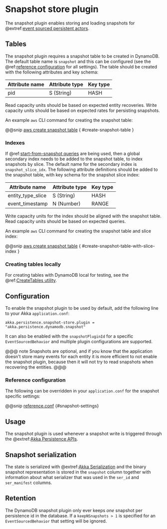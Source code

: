 # Snapshot store plugin

The snapshot plugin enables storing and loading snapshots for
@extref:[event sourced persistent actors](akka:typed/persistence.html).

## Tables

The snapshot plugin requires a snapshot table to be created in DynamoDB. The default table name is `snapshot` and this
can be configured (see the @ref:[reference configuration](#reference-configuration) for all settings). The table should
be created with the following attributes and key schema:

| Attribute name | Attribute type | Key type |
| -------------- | -------------- | -------- |
| pid            | S (String)     | HASH     |

Read capacity units should be based on expected entity recoveries. Write capacity units should be based on expected
rates for persisting snapshots.

An example `aws` CLI command for creating the snapshot table:

@@snip [aws create snapshot table](/scripts/create-tables.sh) { #create-snapshot-table }

### Indexes

If @ref:[start-from-snapshot queries](query.md#eventsbyslicesstartingfromsnapshots) are being used, then a global
secondary index needs to be added to the snapshot table, to index snapshots by slice. The default name for the
secondary index is `snapshot_slice_idx`. The following attribute definitions should be added to the snapshot table,
with key schema for the snapshot slice index:

| Attribute name    | Attribute type | Key type |
| ----------------- | -------------- | -------- |
| entity_type_slice | S (String)     | HASH     |
| event_timestamp   | N (Number)     | RANGE    |

Write capacity units for the index should be aligned with the snapshot table. Read capacity units should be based on
expected queries.

An example `aws` CLI command for creating the snapshot table and slice index:

@@snip [aws create snapshot table](/scripts/create-tables.sh) { #create-snapshot-table-with-slice-index }

### Creating tables locally

For creating tables with DynamoDB local for testing, see the
@ref:[CreateTables utility](getting-started.md#creating-tables-locally).

## Configuration

To enable the snapshot plugin to be used by default, add the following line to your Akka `application.conf`:

```
akka.persistence.snapshot-store.plugin = "akka.persistence.dynamodb.snapshot"
```

It can also be enabled with the `snapshotPluginId` for a specific `EventSourcedBehavior` and multiple plugin
configurations are supported.

@@@ note
Snapshots are optional, and if you know that the application doesn't store many events for each entity it is more
efficient to not enable the snapshot plugin, because then it will not try to read snapshots when recovering the entities.
@@@

### Reference configuration

The following can be overridden in your `application.conf` for the snapshot specific settings:

@@snip [reference.conf](/core/src/main/resources/reference.conf) {#snapshot-settings}

## Usage

The snapshot plugin is used whenever a snapshot write is triggered through the
@extref:[Akka Persistence APIs](akka:typed/persistence-snapshot.html).

## Snapshot serialization

The state is serialized with @extref:[Akka Serialization](akka:serialization.html) and the binary snapshot representation
is stored in the `snapshot` column together with information about what serializer that was used in the
`ser_id` and `ser_manifest` columns.

## Retention

The DynamoDB snapshot plugin only ever keeps *one* snapshot per persistence id in the database. If a `keepNSnapshots > 1`
is specified for an `EventSourcedBehavior` that setting will be ignored.
